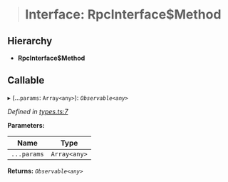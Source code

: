 > # Interface: RpcInterface$Method

## Hierarchy

* **RpcInterface$Method**

## Callable

▸ (...`params`: `Array<any>`): *`Observable<any>`*

*Defined in [types.ts:7](https://github.com/polkadot-js/api/blob/6b0ad95/packages/rpc-core/src/types.ts#L7)*

**Parameters:**

Name | Type |
------ | ------ |
`...params` | `Array<any>` |

**Returns:** *`Observable<any>`*